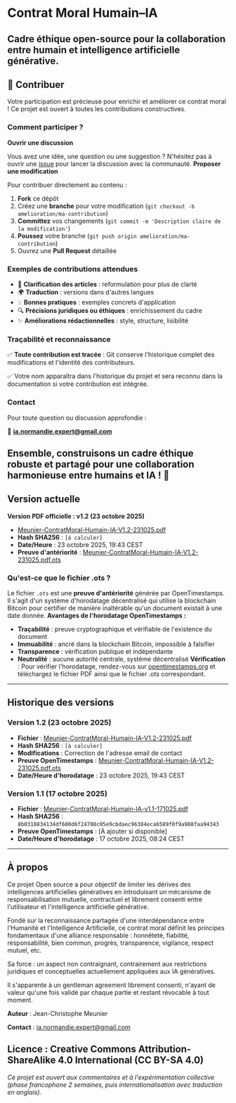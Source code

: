 # Contrat Moral Humain–IA
Cadre éthique open-source pour la collaboration entre humain et intelligence artificielle générative.
---
## 🤝 Contribuer
Votre participation est précieuse pour enrichir et améliorer ce contrat moral ! Ce projet est ouvert à toutes les contributions constructives.
### Comment participer ?
**Ouvrir une discussion**
  
Vous avez une idée, une question ou une suggestion ? N'hésitez pas à ouvrir une [issue](https://github.com/meunier-jc/Human-AI-Moral-Contract/issues) pour lancer la discussion avec la communauté.
**Proposer une modification**
  
Pour contribuer directement au contenu :
1. **Fork** ce dépôt
2. Créez une **branche** pour votre modification (`git checkout -b amelioration/ma-contribution`)
3. **Committez** vos changements (`git commit -m 'Description claire de la modification'`)
4. **Poussez** votre branche (`git push origin amelioration/ma-contribution`)
5. Ouvrez une **Pull Request** détaillée
### Exemples de contributions attendues
- 📝 **Clarification des articles** : reformulation pour plus de clarté
- 🌍 **Traduction** : versions dans d'autres langues
- 💡 **Bonnes pratiques** : exemples concrets d'application
- 🔍 **Précisions juridiques ou éthiques** : enrichissement du cadre
- ✨ **Améliorations rédactionnelles** : style, structure, lisibilité
### Traçabilité et reconnaissance
✅ **Toute contribution est tracée** : Git conserve l'historique complet des modifications et l'identité des contributeurs.
  
✅ Votre nom apparaîtra dans l'historique du projet et sera reconnu dans la documentation si votre contribution est intégrée.
### Contact
Pour toute question ou discussion approfondie :
  
📧 **ia.normandie.expert@gmail.com**

Ensemble, construisons un cadre éthique robuste et partagé pour une collaboration harmonieuse entre humains et IA ! 🚀
---
## Version actuelle
**Version PDF officielle : v1.2 (23 octobre 2025)**
- [Meunier-ContratMoral-Humain-IA-V1.2-231025.pdf](./Meunier-ContratMoral-Humain-IA-V1.2-231025.pdf)
- **Hash SHA256** : `[à calculer]`
- **Date/Heure** : 23 octobre 2025, 19:43 CEST
- **Preuve d'antériorité** : [Meunier-ContratMoral-Humain-IA-V1.2-231025.pdf.ots](./Meunier-ContratMoral-Humain-IA-V1.2-231025.pdf.ots)
### Qu'est-ce que le fichier .ots ?
Le fichier `.ots` est une **preuve d'antériorité** générée par OpenTimestamps. Il s'agit d'un système d'horodatage décentralisé qui utilise la blockchain Bitcoin pour certifier de manière inaltérable qu'un document existait à une date donnée.
**Avantages de l'horodatage OpenTimestamps :**
- **Traçabilité** : preuve cryptographique et vérifiable de l'existence du document
- **Immuabilité** : ancré dans la blockchain Bitcoin, impossible à falsifier
- **Transparence** : vérification publique et indépendante
- **Neutralité** : aucune autorité centrale, système décentralisé
**Vérification** : Pour vérifier l'horodatage, rendez-vous sur [opentimestamps.org](https://opentimestamps.org) et téléchargez le fichier PDF ainsi que le fichier .ots correspondant.
---
## Historique des versions
### Version 1.2 (23 octobre 2025)
- **Fichier** : [Meunier-ContratMoral-Humain-IA-V1.2-231025.pdf](./Meunier-ContratMoral-Humain-IA-V1.2-231025.pdf)
- **Hash SHA256** : `[à calculer]`
- **Modifications** : Correction de l'adresse email de contact
- **Preuve OpenTimestamps** : [Meunier-ContratMoral-Humain-IA-V1.2-231025.pdf.ots](./Meunier-ContratMoral-Humain-IA-V1.2-231025.pdf.ots)
- **Date/Heure d'horodatage** : 23 octobre 2025, 19:43 CEST
### Version 1.1 (17 octobre 2025)
- **Fichier** : [Meunier-ContratMoral-Humain-IA-v1.1-171025.pdf](./Meunier-ContratMoral-Humain-IA-v1.1-171025.pdf)
- **Hash SHA256** : `8b0310834134df600d6f24708c05e9cbdaec96384eca6589f0f9a988faa94343`
- **Preuve OpenTimestamps** : [À ajouter si disponible]
- **Date/Heure d'horodatage** : 17 octobre 2025, 08:24 CEST
---
## À propos
Ce projet Open source a pour objectif de limiter les dérives des intelligences artificielles génératives en introduisant un mécanisme de responsabilisation mutuelle, contractuel et librement consenti entre l'utilisateur et l'intelligence artificielle générative.

Fondé sur la reconnaissance partagée d'une interdépendance entre l'Humanité et l'Intelligence Artificielle, ce contrat moral définit les principes fondamentaux d'une alliance responsable : honnêteté, fiabilité, responsabilité, bien commun, progrès, transparence, vigilance, respect mutuel, etc.

Sa force : un aspect non contraignant, contrairement aux restrictions juridiques et conceptuelles actuellement appliquées aux IA génératives.

Il s'apparente à un gentleman agreement librement consenti, n'ayant de valeur qu'une fois validé par chaque partie et restant révocable à tout moment.

**Auteur** : Jean-Christophe Meunier
  
**Contact** : ia.normandie.expert@gmail.com

Licence : Creative Commons Attribution-ShareAlike 4.0 International (CC BY-SA 4.0)
---
*Ce projet est ouvert aux commentaires et à l'expérimentation collective (phase francophone 2 semaines, puis internationalisation avec traduction en anglais).*
